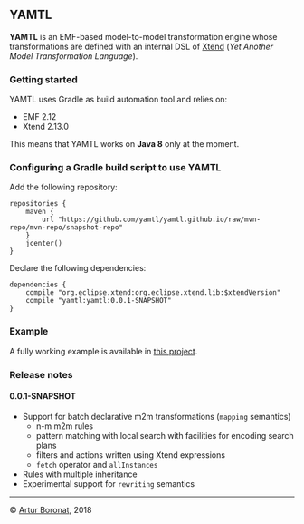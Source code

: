 ## YAMTL 

**YAMTL** is an EMF-based model-to-model transformation engine whose transformations are defined with an internal DSL of [Xtend](http://www.eclipse.org/xtend/) (*Yet Another Model Transformation Language*).

### Getting started

YAMTL uses Gradle as build automation tool and relies on:
* EMF 2.12
* Xtend 2.13.0

This means that YAMTL works on **Java 8** only at the moment.

### Configuring a Gradle build script to use YAMTL

Add the following repository:

	repositories {
		maven {
			url "https://github.com/yamtl/yamtl.github.io/raw/mvn-repo/mvn-repo/snapshot-repo"
		}
		jcenter()
	}

Declare the following dependencies:

	dependencies {
		compile "org.eclipse.xtend:org.eclipse.xtend.lib:$xtendVersion"
		compile "yamtl:yamtl:0.0.1-SNAPSHOT"
	}

### Example

A fully working example is available in [this project](https://github.com/yamtl/examples/tree/master/yamtl.examples.mapping.batch.cps2dep).

### Release notes

#### 0.0.1-SNAPSHOT

* Support for batch declarative m2m transformations (`mapping` semantics)
  * n-m m2m rules
  * pattern matching with local search with facilities for encoding search plans
  * filters and actions written using Xtend expressions
  * `fetch` operator and `allInstances`
* Rules with multiple inheritance
* Experimental support for `rewriting` semantics

***
&copy; [Artur Boronat](arturboronat.info), 2018